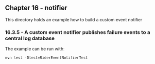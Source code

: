 Chapter 16 - notifier
---------------------

This directory holds an example how to build a custom event notifier

### 16.3.5 - A custom event notifier publishes failure events to a central log database

The example can be run with:

    mvn test -Dtest=RiderEventNotifierTest


